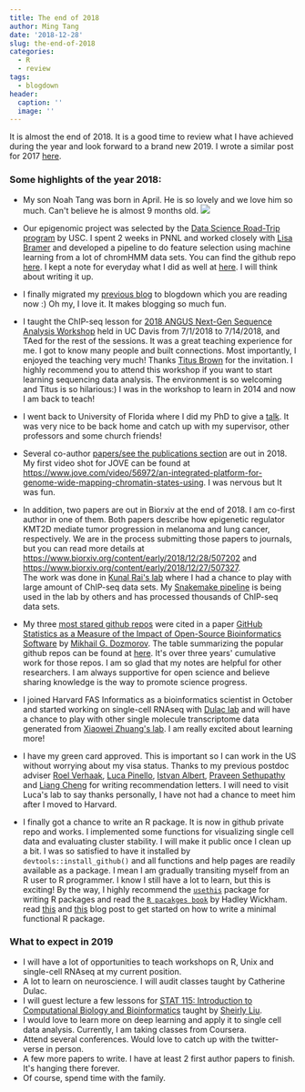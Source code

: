 ```yaml
---
title: The end of 2018
author: Ming Tang
date: '2018-12-28'
slug: the-end-of-2018
categories:
  - R
  - review
tags:
  - blogdown
header:
  caption: ''
  image: ''
---
```


It is almost the end of 2018. It is a good time to review what I have achieved during the year
and look forward to a brand new 2019. I wrote a similar post for 2017 [here](http://crazyhottommy.blogspot.com/2017/12/).

### Some highlights of the year 2018:

* My son Noah Tang was born in April. He is so lovely and we love him so much. Can't believe he is 
almost 9 months old.
![](/img/noah.jpg)
* Our epigenomic project was selected by the [Data Science Road-Trip program](https://bigdatau.ini.usc.edu/roadtrip) by USC. I spent 2 weeks in PNNL and worked closely with [Lisa Bramer](https://www.pnnl.gov/science/staff/staff_info.asp?staff_num=8785) and developed a pipeline to do feature selection using machine learning from a lot of chromHMM data sets. You can find the github repo [here](https://github.com/crazyhottommy/pyflow-chromForest/tree/vsurf_merge). I kept a note for everyday what I did as well at [here](https://github.com/crazyhottommy/Epigenome_RoadTrip). I will think about writing it up.

* I finally migrated my [previous blog](http://crazyhottommy.blogspot.com/) to blogdown which you are reading now :) Oh my, I love it. It makes blogging so much fun.

* I taught the ChIP-seq lesson for [2018 ANGUS Next-Gen Sequence Analysis Workshop](https://divingintogeneticsandgenomics.rbind.io/talk/2018-dibsi-course/) held in UC Davis from 7/1/2018 to 7/14/2018, and TAed for the rest of the sessions. It was a great teaching experience for me. I got to know many people and built connections. Most importantly, I enjoyed the teaching very much! Thanks [Titus Brown](https://biology.ucdavis.edu/people/c-titus-brown) for the invitation. I highly recommend you to attend this workshop if you want to start learning sequencing data analysis. The environment is so welcoming and Titus is so hilarious:) I was in the workshop to learn in 2014 and now I am back to teach! 

* I went back to University of Florida where I did my PhD to give a [talk](https://divingintogeneticsandgenomics.rbind.io/talk/2018-uf-talk/). It was very nice to be back home and catch up with my supervisor, other professors and some church friends! 

* Several co-author [papers/see the publications section](https://divingintogeneticsandgenomics.rbind.io/) are out in 2018. My first video shot for JOVE can be found at https://www.jove.com/video/56972/an-integrated-platform-for-genome-wide-mapping-chromatin-states-using. I was nervous but It was fun.

* In addition, two papers are out in Biorxiv at the end of 2018. I am co-first author in one of them. Both papers describe how epigenetic regulator KMT2D mediate tumor progression in melanoma and lung cancer, respectively. We are in the process submitting those papers to journals, but you can read more details at https://www.biorxiv.org/content/early/2018/12/28/507202 and https://www.biorxiv.org/content/early/2018/12/27/507327.  
The work was done in [Kunal Rai's lab](http://railab.org/people.html) where I had a chance to play with large amount of ChIP-seq data sets. My [Snakemake pipeline](https://divingintogeneticsandgenomics.rbind.io/project/snakemake-pipelines/) is being used in the lab by others and has processed thousands of ChIP-seq data sets.

* My three [most stared github repos](https://github.com/crazyhottommy) were cited in a paper [GitHub Statistics as a Measure of the Impact of Open-Source Bioinformatics Software](https://www.frontiersin.org/articles/10.3389/fbioe.2018.00198/full) by [Mikhail G. Dozmorov](https://medschool.vcu.edu/expertise/detail.html?id=mdozmorov). The table summarizing the popular github repos can be found at [here](https://github.com/mdozmorov/bioinformatics-impact/blob/master/tables/table_1.md). It's over three years' cumulative work for those repos.  I am so glad that my notes are helpful for other researchers. I am always supportive for open science and believe sharing knowledge is the way to promote science progress.

* I joined Harvard FAS Informatics as a bioinformatics scientist in October and started working on single-cell RNAseq with [Dulac lab](https://www.dulaclab.com/) and will have a chance to play with other single molecule transcriptome data generated from [Xiaowei Zhuang's lab](http://zhuang.harvard.edu/). I am really excited about learning more!

* I have my green card approved. This is important so I can work in the US without worrying about my visa status. Thanks to my previous postdoc adviser [Roel Verhaak](https://www.jax.org/research-and-faculty/faculty/roel-verhaak), [Luca Pinello](http://pinellolab.org/), [Istvan Albert](https://www.ialbert.me/),  [Praveen Sethupathy](https://blogs.cornell.edu/sethupathylab/) and [Liang Cheng](https://medicine.iu.edu/faculty/14584/cheng-liang/) for writing recommendation letters. I will need to visit Luca's lab to say thanks personally, I have not had a chance to meet him after I moved to Harvard.

* I finally got a chance to write an R package. It is now in github private repo and works. I implemented some functions for visualizing single cell data and evaluating cluster stability. I will make it public once I clean up a bit. I was so satisfied to have it installed by `devtools::install_github()` and all functions and help pages are readily available as a package. I mean I am gradually transiting myself from an R user to R programmer. I know I still have a lot to learn, but this is exciting! By the way, I highly recommend the [`usethis`](https://github.com/r-lib/usethis) package for writing R packages and read the [`R pacakges book`](http://r-pkgs.had.co.nz/) by Hadley Wickham. read [this](https://blog.methodsconsultants.com/posts/developing-r-packages-using-gitlab-ci-part-i/) and [this](https://www.hvitfeldt.me/blog/usethis-workflow-for-package-development/) blog post to get started on how to write a minimal functional R package.

### What to expect in 2019

* I will have a lot of opportunities to teach workshops on R, Unix and single-cell RNAseq at my current position.
* A lot to learn on neuroscience. I will audit classes taught by Catherine Dulac.
* I will guest lecture a few lessons for [STAT 115: Introduction to Computational Biology and Bioinformatics](https://canvas.harvard.edu/courses/39391) taught by [Sheirly Liu](http://liulab.dfci.harvard.edu/).
* I would love to learn more on deep learning and apply it to single cell data analysis. Currently, I am taking classes from Coursera.
* Attend several conferences. Would love to catch up with the twitter-verse in person.
* A few more papers to write. I have at least 2 first author papers to finish. It's hanging there forever.
* Of course, spend time with the family.


